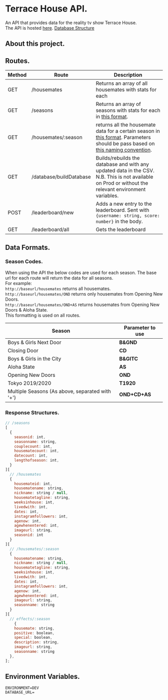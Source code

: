# Terrace House API.

An API that provides data for the reality tv show Terrace House. <br>
The API is hosted [here](https://terrace-house-server.herokuapp.com/).
[Database Structure](https://dbdiagram.io/d/61892fe402cf5d186b4b6f9d)

## About this project.

## Routes.

| Method | Route                   | Description                                                                                                                                          |
| ------ | ----------------------- | ---------------------------------------------------------------------------------------------------------------------------------------------------- |
| GET    | /housemates             | Returns an array of all housemates with stats for each                                                                                               |
| GET    | /seasons                | Returns an array of seasons with stats for each in [this format]().                                                                                  |
| GET    | /housemates/:season     | returns all the housemate data for a certain season in [this format](). Parameters should be pass based on [this naming convention]().               |
| GET    | /database/buildDatabase | Builds/rebuilds the database and with any updated data in the CSV. N.B. This is not available on Prod or without the relevant environment variables. |
| POST   | /leaderboard/new        | Adds a new entry to the leaderboard. Sent with `{username: string, score: number}` in the body.                                                      |
| GET    | /leaderboard/all        | Gets the leaderboard                                                                                                                                 |

## Data Formats.

### Season Codes.

When using the API the below codes are used for each season.
The base url for each route will return the data for all seasons. <br/>
For example: <br/>
`http://baseurl/housemates` returns all housemates. <br/>
`http://baseurl/housemates/OND` returns only housemates from Opening New Doors. <br/>
`http://baseurl/housemates/OND+AS` returns housemates from Opening New Doors & Aloha State. <br/>
This formatting is used on all routes.

| Season                                          | Parameter to use |
| ----------------------------------------------- | ---------------- |
| Boys & Girls Next Door                          | **B&GND**        |
| Closing Door                                    | **CD**           |
| Boys & Girls in the City                        | **B&GITC**       |
| Aloha State                                     | **AS**           |
| Opening New Doors                               | **OND**          |
| Tokyo 2019/2020                                 | **T1920**        |
| Multiple Seasons (As above, separated with '+') | **OND+CD+AS**    |

### Response Structures.

```javascript
// /seasons
[
  {
    seasonid: int,
    seasonname: string,
    couplecount: int,
    housematecount: int,
    datecount: int,
    lengthofseason: int,
  }
][
  // /housemates
  {
    housemateid: int,
    housematename: string,
    nickname: string / null,
    housematetagline: string,
    weeksinhouse: int,
    livedwith: int,
    dates: int,
    instagramfollowers: int,
    agenow: int,
    agewhenentered: int,
    imageurl: string,
    seasonid: int
  }
][
  // /housemates/:season
  {
    housematename: string,
    nickname: string / null,
    housematetagline: string,
    weeksinhouse: int,
    livedwith: int,
    dates: int,
    instagramfollowers: int,
    agenow: int,
    agewhenentered: int,
    imageurl: string,
    seasonname: string
  }
][
  // effects/:season
    {
    housemate: string,
    positive: boolean,
    special: boolean,
    description: string,
    imageurl: string,
    seasonname: string
  },
];
```

## Environment Variables.

```
ENVIRONMENT=DEV
DATABASE_URL=
```
